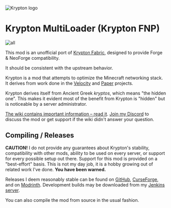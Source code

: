 ![Krypton logo](https://user-images.githubusercontent.com/16436212/102424564-692de280-3fd9-11eb-98a2-ac125cb8e507.png)

# Krypton MultiLoader (Krypton FNP)
![all](https://img.shields.io/badge/environment-any-4caf50?style=flat-square)

This mod is an unofficial port of [Krypton Fabric](https://modrinth.com/mod/krypton), designed to provide Forge & NeoForge compatibility.

It should be consistent with the upstream behavior.

Krypton is a mod that attempts to optimize the Minecraft networking stack. It derives from work
done in the [Velocity](https://velocitypowered.com/) and [Paper](https://papermc.io) projects.

Krypton derives itself from Ancient Greek _kryptos_, which means "the hidden one". This makes
it evident most of the benefit from Krypton is "hidden" but is noticeable by a server administrator.

[The wiki contains important information &ndash; read it](https://github.com/astei/krypton/wiki).
[Join my Discord](https://discord.gg/RUGArxEQ8J) to discuss the mod or get support if the wiki didn't
answer your question.

## Compiling / Releases

**CAUTION!** I do not provide any guarantees about Krypton's stability, compatibility with other mods,
             ability to be used on every server, or support for every possible setup out there. Support
             for this mod is provided on a "best-effort" basis. This is not my day job, it is a hobby
             growing out of related work I've done. **You have been warned.**

Releases I deem reasonably stable can be found on [GitHub](https://github.com/astei/krypton/releases),
[CurseForge](https://www.curseforge.com/minecraft/mc-mods/krypton), and on [Modrinth](https://modrinth.com/mod/krypton).
Development builds may be downloaded from my [Jenkins server](https://ci.velocitypowered.com/job/krypton/).

You can also compile the mod from source in the usual fashion.